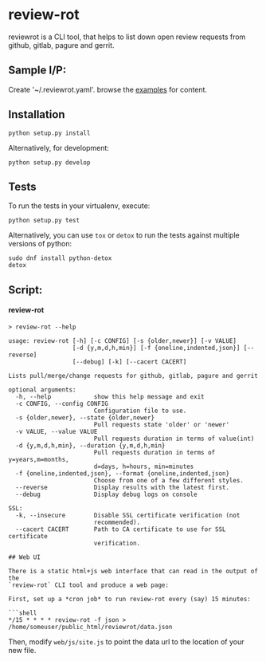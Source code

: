 # review-rot
reviewrot is a CLI tool, that helps to list down open review requests from github, gitlab, pagure and gerrit.

## Sample I/P:
Create '~/.reviewrot.yaml'. browse the [examples](https://github.com/nirzari/review-rot/tree/master/examples/) for content. 

## Installation
```shell
python setup.py install
```

Alternatively, for development:
```shell
python setup.py develop
```

## Tests
To run the tests in your virtualenv, execute:
```shell
python setup.py test
```

Alternatively, you can use `tox` or `detox` to run the tests against multiple versions of python:
```shell
sudo dnf install python-detox
detox
```

## Script:

#### review-rot
```shell
> review-rot --help

usage: review-rot [-h] [-c CONFIG] [-s {older,newer}] [-v VALUE]
                  [-d {y,m,d,h,min}] [-f {oneline,indented,json}] [--reverse]
                  [--debug] [-k] [--cacert CACERT]

Lists pull/merge/change requests for github, gitlab, pagure and gerrit

optional arguments:
  -h, --help            show this help message and exit
  -c CONFIG, --config CONFIG
                        Configuration file to use.
  -s {older,newer}, --state {older,newer}
                        Pull requests state 'older' or 'newer'
  -v VALUE, --value VALUE
                        Pull requests duration in terms of value(int)
  -d {y,m,d,h,min}, --duration {y,m,d,h,min}
                        Pull requests duration in terms of y=years,m=months,
                        d=days, h=hours, min=minutes
  -f {oneline,indented,json}, --format {oneline,indented,json}
                        Choose from one of a few different styles.
  --reverse             Display results with the latest first.
  --debug               Display debug logs on console

SSL:
  -k, --insecure        Disable SSL certificate verification (not
                        recommended).
  --cacert CACERT       Path to CA certificate to use for SSL certificate
                        verification.

## Web UI

There is a static html+js web interface that can read in the output of the
`review-rot` CLI tool and produce a web page:

First, set up a *cron job* to run review-rot every (say) 15 minutes:

```shell
*/15 * * * * review-rot -f json > /home/someuser/public_html/reviewrot/data.json
```

Then, modify `web/js/site.js` to point the data url to the location of your new file.